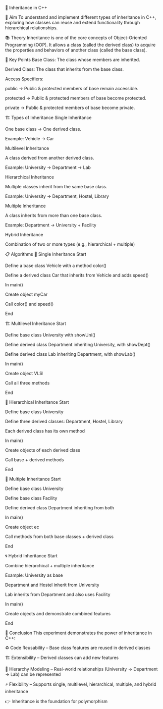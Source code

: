🧬 Inheritance in C++

🎯 Aim
To understand and implement different types of inheritance in C++, exploring how classes can reuse and extend functionality through hierarchical relationships.

📚 Theory
Inheritance is one of the core concepts of Object-Oriented Programming (OOP). It allows a class (called the derived class) to acquire the properties and behaviors of another class (called the base class).

🔑 Key Points
Base Class: The class whose members are inherited.

Derived Class: The class that inherits from the base class.

Access Specifiers:

public → Public & protected members of base remain accessible.

protected → Public & protected members of base become protected.

private → Public & protected members of base become private.

🏗️ Types of Inheritance
Single Inheritance

One base class → One derived class.

Example: Vehicle → Car

Multilevel Inheritance

A class derived from another derived class.

Example: University → Department → Lab

Hierarchical Inheritance

Multiple classes inherit from the same base class.

Example: University → Department, Hostel, Library

Multiple Inheritance

A class inherits from more than one base class.

Example: Department → University + Facility

Hybrid Inheritance

Combination of two or more types (e.g., hierarchical + multiple)

📋 Algorithms
🧾 Single Inheritance
Start

Define a base class Vehicle with a method color()

Define a derived class Car that inherits from Vehicle and adds speed()

In main()

Create object myCar

Call color() and speed()

End

🏗️ Multilevel Inheritance
Start

Define base class University with showUni()

Define derived class Department inheriting University, with showDept()

Define derived class Lab inheriting Department, with showLab()

In main()

Create object VLSI

Call all three methods

End

🌳 Hierarchical Inheritance
Start

Define base class University

Define three derived classes: Department, Hostel, Library

Each derived class has its own method

In main()

Create objects of each derived class

Call base + derived methods

End

🔗 Multiple Inheritance
Start

Define base class University

Define base class Facility

Define derived class Department inheriting from both

In main()

Create object ec

Call methods from both base classes + derived class

End

🌀 Hybrid Inheritance
Start

Combine hierarchical + multiple inheritance

Example: University as base

Department and Hostel inherit from University

Lab inherits from Department and also uses Facility

In main()

Create objects and demonstrate combined features

End

🧠 Conclusion
This experiment demonstrates the power of inheritance in C++:

♻️ Code Reusability – Base class features are reused in derived classes

🏗️ Extensibility – Derived classes can add new features

🌳 Hierarchy Modeling – Real-world relationships (University → Department → Lab) can be represented

⚡ Flexibility – Supports single, multilevel, hierarchical, multiple, and hybrid inheritance

👉 Inheritance is the foundation for polymorphism
